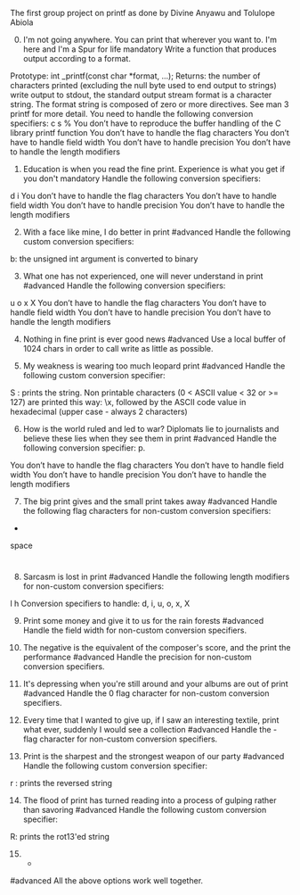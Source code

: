 The first group project on printf as done by Divine Anyawu and Tolulope Abiola

0. I'm not going anywhere. You can print that wherever you want to. I'm here and I'm a Spur for life
mandatory
Write a function that produces output according to a format.

Prototype: int _printf(const char *format, ...);
Returns: the number of characters printed (excluding the null byte used to end output to strings)
write output to stdout, the standard output stream
format is a character string. The format string is composed of zero or more directives. See man 3 printf for more detail. You need to handle the following conversion specifiers:
c
s
%
You don’t have to reproduce the buffer handling of the C library printf function
You don’t have to handle the flag characters
You don’t have to handle field width
You don’t have to handle precision
You don’t have to handle the length modifiers

1. Education is when you read the fine print. Experience is what you get if you don't
mandatory
Handle the following conversion specifiers:

d
i
You don’t have to handle the flag characters
You don’t have to handle field width
You don’t have to handle precision
You don’t have to handle the length modifiers

2. With a face like mine, I do better in print
#advanced
Handle the following custom conversion specifiers:

b: the unsigned int argument is converted to binary

3. What one has not experienced, one will never understand in print
#advanced
Handle the following conversion specifiers:

u
o
x
X
You don’t have to handle the flag characters
You don’t have to handle field width
You don’t have to handle precision
You don’t have to handle the length modifiers

4. Nothing in fine print is ever good news
#advanced
Use a local buffer of 1024 chars in order to call write as little as possible.

5. My weakness is wearing too much leopard print
#advanced
Handle the following custom conversion specifier:

S : prints the string.
Non printable characters (0 < ASCII value < 32 or >= 127) are printed this way: \x, followed by the ASCII code value in hexadecimal (upper case - always 2 characters)

6. How is the world ruled and led to war? Diplomats lie to journalists and believe these lies when they see them in print
#advanced
Handle the following conversion specifier: p.

You don’t have to handle the flag characters
You don’t have to handle field width
You don’t have to handle precision
You don’t have to handle the length modifiers

7. The big print gives and the small print takes away
#advanced
Handle the following flag characters for non-custom conversion specifiers:

+
space
#

8. Sarcasm is lost in print
#advanced
Handle the following length modifiers for non-custom conversion specifiers:

l
h
Conversion specifiers to handle: d, i, u, o, x, X

9. Print some money and give it to us for the rain forests
#advanced
Handle the field width for non-custom conversion specifiers.

10. The negative is the equivalent of the composer's score, and the print the performance
#advanced
Handle the precision for non-custom conversion specifiers.

11. It's depressing when you're still around and your albums are out of print
#advanced
Handle the 0 flag character for non-custom conversion specifiers.

12. Every time that I wanted to give up, if I saw an interesting textile, print what ever, suddenly I would see a collection
#advanced
Handle the - flag character for non-custom conversion specifiers.

13. Print is the sharpest and the strongest weapon of our party
#advanced
Handle the following custom conversion specifier:

r : prints the reversed string

14. The flood of print has turned reading into a process of gulping rather than savoring
#advanced
Handle the following custom conversion specifier:

R: prints the rot13'ed string

15. *
#advanced
All the above options work well together.
